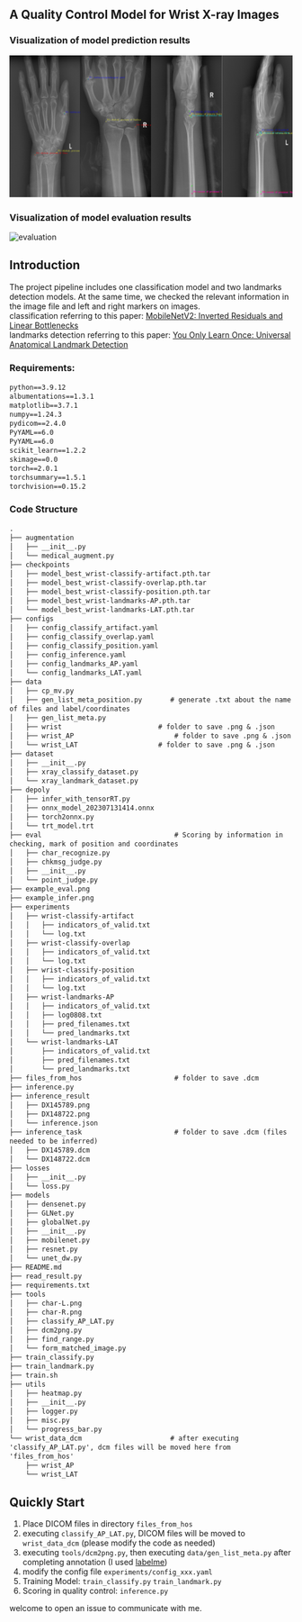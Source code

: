 ## A Quality Control Model for Wrist X-ray Images
### Visualization of model prediction results
![prediction](example_infer.png)
### Visualization of model evaluation results
![evaluation](example_eval.png)
## Introduction
The project pipeline includes one classification model and two landmarks detection models.  At the same time, we checked the relevant information in the image file and left and right markers on images.   
classification referring to this paper: [MobileNetV2: Inverted Residuals and Linear Bottlenecks](https://arxiv.org/pdf/1801.04381.pdf)  
landmarks detection referring to this paper: [You Only Learn Once: Universal Anatomical Landmark Detection](https://arxiv.org/pdf/2103.04657.pdf)  

### Requirements:  
```angular2
python==3.9.12
albumentations==1.3.1
matplotlib==3.7.1
numpy==1.24.3
pydicom==2.4.0
PyYAML==6.0
PyYAML==6.0
scikit_learn==1.2.2
skimage==0.0
torch==2.0.1
torchsummary==1.5.1
torchvision==0.15.2
```
### Code Structure
```angular2
.
├── augmentation
│   ├── __init__.py
│   └── medical_augment.py
├── checkpoints
│   ├── model_best_wrist-classify-artifact.pth.tar
│   ├── model_best_wrist-classify-overlap.pth.tar
│   ├── model_best_wrist-classify-position.pth.tar
│   ├── model_best_wrist-landmarks-AP.pth.tar
│   └── model_best_wrist-landmarks-LAT.pth.tar
├── configs
│   ├── config_classify_artifact.yaml
│   ├── config_classify_overlap.yaml
│   ├── config_classify_position.yaml
│   ├── config_inference.yaml
│   ├── config_landmarks_AP.yaml
│   └── config_landmarks_LAT.yaml
├── data
│   ├── cp_mv.py
│   ├── gen_list_meta_position.py       # generate .txt about the name of files and label/coordinates
│   ├── gen_list_meta.py
│   ├── wrist                  		 # folder to save .png & .json
│   ├── wrist_AP              			 # folder to save .png & .json
│   └── wrist_LAT              		 # folder to save .png & .json
├── dataset
│   ├── __init__.py
│   ├── xray_classify_dataset.py
│   └── xray_landmark_dataset.py
├── depoly
│   ├── infer_with_tensorRT.py
│   ├── onnx_model_202307131414.onnx
│   ├── torch2onnx.py
│   └── trt_model.trt
├── eval								 # Scoring by information in checking, mark of position and coordinates
│   ├── char_recognize.py
│   ├── chkmsg_judge.py
│   ├── __init__.py
│   └── point_judge.py
├── example_eval.png
├── example_infer.png
├── experiments
│   ├── wrist-classify-artifact
│   │   ├── indicators_of_valid.txt
│   │   └── log.txt
│   ├── wrist-classify-overlap
│   │   ├── indicators_of_valid.txt
│   │   └── log.txt
│   ├── wrist-classify-position
│   │   ├── indicators_of_valid.txt
│   │   └── log.txt
│   ├── wrist-landmarks-AP
│   │   ├── indicators_of_valid.txt
│   │   ├── log0808.txt
│   │   ├── pred_filenames.txt
│   │   └── pred_landmarks.txt
│   └── wrist-landmarks-LAT
│       ├── indicators_of_valid.txt
│       ├── pred_filenames.txt
│       └── pred_landmarks.txt
├── files_from_hos              	 	 # folder to save .dcm
├── inference.py
├── inference_result
│   ├── DX145789.png
│   ├── DX148722.png
│   └── inference.json
├── inference_task              		 # folder to save .dcm (files needed to be inferred)
│   ├── DX145789.dcm
│   └── DX148722.dcm
├── losses
│   ├── __init__.py
│   └── loss.py
├── models
│   ├── densenet.py
│   ├── GLNet.py
│   ├── globalNet.py
│   ├── __init__.py
│   ├── mobilenet.py
│   ├── resnet.py
│   └── unet_dw.py
├── README.md
├── read_result.py
├── requirements.txt
├── tools
│   ├── char-L.png
│   ├── char-R.png
│   ├── classify_AP_LAT.py
│   ├── dcm2png.py
│   ├── find_range.py
│   └── form_matched_image.py
├── train_classify.py
├── train_landmark.py
├── train.sh
├── utils
│   ├── heatmap.py
│   ├── __init__.py
│   ├── logger.py
│   ├── misc.py
│   └── progress_bar.py
└── wrist_data_dcm						# after executing 'classify_AP_LAT.py', dcm files will be moved here from 'files_from_hos'
    ├── wrist_AP
    └── wrist_LAT

```
## Quickly Start
1. Place DICOM files in directory `files_from_hos`
2. executing `classify_AP_LAT.py`, DICOM files will be moved to `wrist_data_dcm` (please modify the code as needed)
3. executing `tools/dcm2png.py`, then executing `data/gen_list_meta.py` after completing annotation (I used [labelme](https://github.com/wkentaro/labelme))   
4. modify the config file `experiments/config_xxx.yaml`
5. Training Model: `train_classify.py` `train_landmark.py`
6. Scoring in quality control:  `inference.py`

welcome to open an issue to communicate with me.  